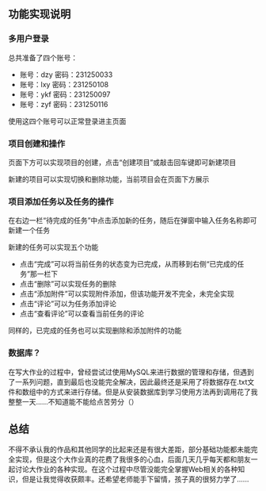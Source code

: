## 功能实现说明



### 多用户登录

总共准备了四个账号：

- 账号：dzy 密码：231250033
- 账号：lxy 密码：231250108
- 账号：ykf 密码：231250097
- 账号：zyf 密码：231250116

使用这四个账号可以正常登录进主页面

### 项目创建和操作

页面下方可以实现项目的创建，点击“创建项目”或敲击回车键即可新建项目

新建的项目可以实现切换和删除功能，当前项目会在页面下方展示

### 项目添加任务以及任务的操作

在右边一栏“待完成的任务”中点击添加新的任务，随后在弹窗中输入任务名称即可新建一个任务

新建的任务可以实现五个功能

- 点击“完成”可以将当前任务的状态变为已完成，从而移到右侧“已完成的任务”那一栏下
- 点击“删除”可以实现任务的删除
- 点击“添加附件”可以实现附件添加，但该功能开发不完全，未完全实现
- 点击“评论”可以为任务添加评论
- 点击“查看评论”可以查看当前任务的评论

同样的，已完成的任务也可以实现删除和添加附件的功能

### 数据库？

在写大作业的过程中，曾经尝试过使用MySQL来进行数据的管理和存储，但遇到了一系列问题，直到最后也没能完全解决，因此最终还是采用了将数据存在.txt文件和数组中的方式来进行存储。但是从安装数据库到学习使用方法再到调用花了我整整一天......不知道能不能给点苦劳分（）

## 总结

不得不承认我的作品和其他同学的比起来还是有很大差距，部分基础功能都未能完全实现，但是这个大作业真的花费了我很多的心血，后面几天几乎每天都和朋友一起讨论大作业的各种实现。在这个过程中尽管没能完全掌握Web相关的各种知识，但是让我觉得收获颇丰。还希望老师能手下留情，孩子真的很努力学了......